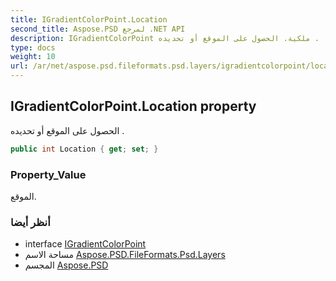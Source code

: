 ```yaml
---
title: IGradientColorPoint.Location
second_title: Aspose.PSD لمرجع .NET API
description: IGradientColorPoint ملكية. الحصول على الموقع أو تحديده .
type: docs
weight: 10
url: /ar/net/aspose.psd.fileformats.psd.layers/igradientcolorpoint/location/
---
```

## IGradientColorPoint.Location property

الحصول على الموقع أو تحديده .

```csharp
public int Location { get; set; }
```

### Property_Value

الموقع.

### أنظر أيضا

* interface [IGradientColorPoint](../)
* مساحة الاسم [Aspose.PSD.FileFormats.Psd.Layers](../../igradientcolorpoint/)
* المجسم [Aspose.PSD](../../../)



